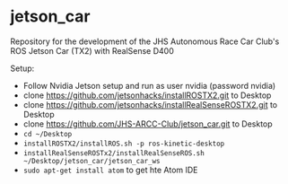 # jetson_car
Repository for the development of the JHS Autonomous Race Car Club's ROS  Jetson Car (TX2) with RealSense D400


Setup:
- Follow Nvidia Jetson setup and run as user nvidia (password nvidia)
- clone https://github.com/jetsonhacks/installROSTX2.git to Desktop
- clone https://github.com/jetsonhacks/installRealSenseROSTX2.git to Desktop
- clone https://github.com/JHS-ARCC-Club/jetson_car.git to Desktop
- `cd ~/Desktop`
- `installROSTX2/installROS.sh -p ros-kinetic-desktop`
- `installRealSenseROSTx2/installRealSenseROS.sh ~/Desktop/jetson_car/jetson_car_ws`
- `sudo apt-get install atom` to get hte Atom IDE
